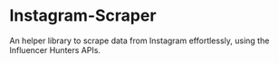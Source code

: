 # Instagram-Scraper
An helper library to scrape data from Instagram effortlessly, using the Influencer Hunters APIs.
